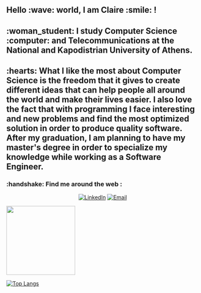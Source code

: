 <h2> Hello :wave: world, I am Claire :smile: ! </h2>
<h2> :woman_student: I study Computer Science :computer: and Telecommunications at the National and Kapodistrian University of Athens. </h2>
<h2> :hearts: What I like the most about Computer Science is the freedom that it gives to create different ideas that can help people all around the world and make their lives easier. I also love the fact that with programming I face interesting and new problems and find the most optimized solution in order to produce quality software.
After my graduation, I am planning to have my master's degree in order to specialize my knowledge while working as a Software Engineer. </h2>

<h3> :handshake: Find me around the web : </h3>
<p align="center">
<a href="https://www.linkedin.com/in/kleriana-kurra/"><img alt="LinkedIn" src="https://img.shields.io/badge/LinkedIn-kleriana%20kurra%20Singh-blue?style=flat-square&logo=linkedin"></a>
<a href="mailto:klerianakurra@gmail.com"><img alt="Email" src="https://img.shields.io/badge/Email-klerianakurra@gmail.com-blue?style=flat-square&logo=gmail"></a>
</p>

<a href="https://github.com/sdi1800230">
  <img height="180em" src="https://github-readme-stats.vercel.app/api?username=sdi1800230&theme=buefy&show_icons=true" />
</a>

[![Top Langs](https://github-readme-stats.vercel.app/api/top-langs/?username=anuraghazra&layout=compact)](https://github.com/anuraghazra/github-readme-stats)
